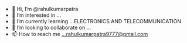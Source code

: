 - 👋 Hi, I’m @rahulkumarpatra
- 👀 I’m interested in ...
- 🌱 I’m currently learning ...ELECTRONICS AND TELECOMMUNICATION
- 💞️ I’m looking to collaborate on ...
- 📫 How to reach me ...rahulkumarpatra9777@gmail.com

<!---
rahulkumarpatra9777/rahulkumarpatra9777 is a ✨ special ✨ repository because its `README.md` (this file) appears on your GitHub profile.
You can click the Preview link to take a look at your changes.
--->

